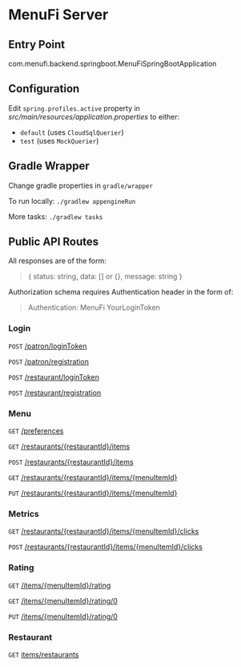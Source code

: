 # MenuFi Server
## Entry Point
com.menufi.backend.springboot.MenuFiSpringBootApplication

## Configuration
Edit `spring.profiles.active` property in _src/main/resources/application.properties_ to either:
* `default` (uses `CloudSqlQuerier`)
* `test` (uses `MockQuerier`)

## Gradle Wrapper
Change gradle properties in `gradle/wrapper`

To run locally: `./gradlew appengineRun`

More tasks: `./gradlew tasks`

## Public API Routes
All responses are of the form:
> { status: string, data: [] or {}, message: string }

Authorization schema requires Authentication header in the form of:
> Authentication: MenuFi YourLoginToken

### Login
`POST` [/patron/loginToken](http://menufi-192821.appspot.com/patron/loginToken)

`POST` [/patron/registration](http://menufi-192821.appspot.com/patron/registration)

`POST` [/restaurant/loginToken](http://menufi-192821.appspot.com/restaurant/loginToken)

`POST` [/restaurant/registration](http://menufi-192821.appspot.com/patron/registration)

### Menu
`GET` [/preferences](http://menufi-192821.appspot.com/preferences)

`GET` [/restaurants/{restaurantId}/items](http://menufi-192821.appspot.com/restaurants/1/items)

`POST` [/restaurants/{restaurantId}/items](http://menufi-192821.appspot.com/restaurants/1/items)

`GET` [/restaurants/{restaurantId}/items/{menuItemId}](http://menufi-192821.appspot.com/restaurants/1/items/5)

`PUT` [/restaurants/{restaurantId}/items/{menuItemId}](http://menufi-192821.appspot.com/restaurants/1/items/5)

### Metrics
`GET` [/restaurants/{restaurantId}/items/{menuItemId}/clicks](http://menufi-192821.appspot.com/restaurants/1/items/5/clicks)

`POST` [/restaurants/{restaurantId}/items/{menuItemId}/clicks](http://menufi-192821.appspot.com/restaurants/1/items/5/clicks)

### Rating
`GET` [/items/{menuItemId}/rating](http://menufi-192821.appspot.com/items/5/rating)

`GET` [/items/{menuItemId}/rating/0](http://menufi-192821.appspot.com/items/5/rating/0)

`PUT` [/items/{menuItemId}/rating/0](http://menufi-192821.appspot.com/items/5/rating/0)

### Restaurant
`GET` [items/restaurants](http://menufi-192821.appspot.com/restaurants)
